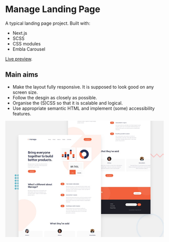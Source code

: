 # Manage Landing Page

A typical landing page project. Built with:

- Next.js
- SCSS
- CSS modules
- Embla Carousel

[Live preview](https://manage-landing-page-olive.vercel.app/).

## Main aims

- Make the layout fully responsive. It is supposed to look good on any screen size.
- Follow the desgin as closely as possible.
- Organise the (S)CSS so that it is scalable and logical.
- Use appropriate semantic HTML and implement (some) accessibility features.

![Design Preview](/public/desktop-preview.jpg)
